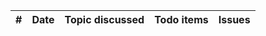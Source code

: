 | #   | Date | Topic discussed | Todo items | Issues |
| --- | ---- | --------------- | ---------- | ------ |
